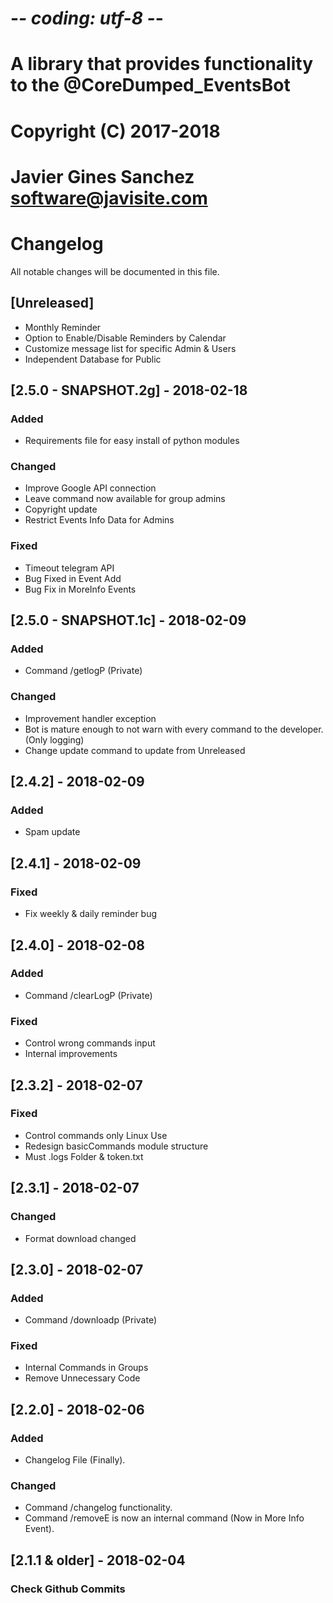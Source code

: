 # -*- coding: utf-8 -*-
# A library that provides functionality to the @CoreDumped_EventsBot
# Copyright (C) 2017-2018
# Javier Gines Sanchez <software@javisite.com>
#

# Changelog
All notable changes will be documented in this file.

## [Unreleased]
- Monthly Reminder
- Option to Enable/Disable Reminders by Calendar
- Customize message list for specific Admin & Users
- Independent Database for Public

## [2.5.0 - SNAPSHOT.2g] - 2018-02-18
### Added
- Requirements file for easy install of python modules

### Changed
- Improve Google API connection
- Leave command now available for group admins
- Copyright update
- Restrict Events Info Data for Admins

### Fixed
- Timeout telegram API
- Bug Fixed in Event Add
- Bug Fix in MoreInfo Events

## [2.5.0 - SNAPSHOT.1c] - 2018-02-09
### Added
- Command /getlogP (Private)

### Changed
- Improvement handler exception
- Bot is mature enough to not warn with every command to the developer. (Only logging)
- Change update command to update from Unreleased

## [2.4.2] - 2018-02-09
### Added
- Spam update

## [2.4.1] - 2018-02-09
### Fixed
- Fix weekly & daily reminder bug

## [2.4.0] - 2018-02-08
### Added
- Command /clearLogP (Private)

### Fixed
- Control wrong commands input
- Internal improvements


## [2.3.2] - 2018-02-07
### Fixed
- Control commands only Linux Use
- Redesign basicCommands module structure
- Must .logs Folder & token.txt

## [2.3.1] - 2018-02-07
### Changed
- Format download changed

## [2.3.0] - 2018-02-07
### Added
- Command /downloadp (Private)

### Fixed
- Internal Commands in Groups
- Remove Unnecessary Code

## [2.2.0] - 2018-02-06
### Added
- Changelog File (Finally).

### Changed
- Command /changelog functionality.
- Command /removeE is now an internal command (Now in More Info Event).

## [2.1.1 & older] - 2018-02-04
### Check Github Commits
